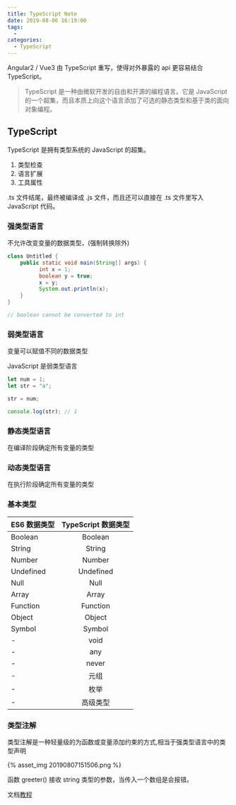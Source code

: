 ```yaml
---
title: TypeScript Note
date: 2019-08-06 16:19:00
tags:
  -
categories:
  - TypeScript
---
```


<!-- 该笔记来自 [极客邦](https://time.geekbang.org/course/intro/211) 梁宵 TypeScript开发实战 -->

Angular2 / Vue3 由 TypeScript 重写，使得对外暴露的 api 更容易结合 TypeScript。

> TypeScript 是一种由微软开发的自由和开源的编程语言。它是 JavaScript 的一个超集，而且本质上向这个语言添加了可选的静态类型和基于类的面向对象编程。

## TypeScript

TypeScript 是拥有类型系统的 JavaScript 的超集。

1. 类型检查
2. 语言扩展
3. 工具属性

.ts 文件结尾，最终被编译成 .js 文件，而且还可以直接在 .ts 文件里写入 JavaScript 代码。

### 强类型语言

不允许改变变量的数据类型，(强制转换除外)

```java
class Untitled {
	public static void main(String[] args) {
          int x = 1;
          boolean y = true;
          x = y;
          System.out.println(x);
	}
}

// boolean cannot be converted to int
```

### 弱类型语言

变量可以赋值不同的数据类型

JavaScript 是弱类型语言

```javascript
let num = 1;
let str = "a";

str = num;

console.log(str); // 1
```

### 静态类型语言

在编译阶段确定所有变量的类型

### 动态类型语言

在执行阶段确定所有变量的类型

### 基本类型

| ES6 数据类型 | TypeScript 数据类型 |
| ------------ | :-----------------: |
| Boolean      |       Boolean       |
| String       |       String        |
| Number       |       Number        |
| Undefined    |      Undefined      |
| Null         |        Null         |
| Array        |        Array        |
| Function     |      Function       |
| Object       |       Object        |
| Symbol       |       Symbol        |
| -            |        void         |
| -            |         any         |
| -            |        never        |
| -            |        元组         |
| -            |        枚举         |
| -            |      高级类型       |

### 类型注解

类型注解是一种轻量级的为函数或变量添加约束的方式,相当于强类型语言中的类型声明

{% asset_img 20190807151506.png %}

函数 greeter() 接收 string 类型的参数，当传入一个数组是会报错。

文档[教程](https://www.tslang.cn/docs/home.html)
